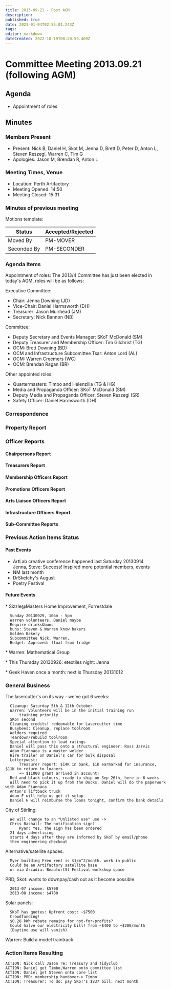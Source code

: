 ```yaml
---
title: 2013-09-21 - Post AGM
description: 
published: true
date: 2023-01-04T02:55:01.243Z
tags: 
editor: markdown
dateCreated: 2022-10-19T08:20:59.469Z
---
```


# Committee Meeting 2013.09.21 (following AGM)

## Agenda

-   Appointment of roles

## Minutes

### Members Present

-   Present: Nick B, Daniel H, Skot M, Jenna D, Brett D, Peter D, Anton L, Steven Reszegi, Warren C, Tim G
-   Apologies: Jason M, Brendan R, Anton L

### Meeting Times, Venue

-   Location: Perth Artifactory
-   Meeting Opened: 14:50
-   Meeting Closed: 15:31

### Minutes of previous meeting

Motions template:

| Status      | Accepted/Rejected |
|-------------|-------------------|
| Moved By    | PM-MOVER          |
| Seconded By | PM-SECONDER       |

### Agenda Items

Appointment of roles: The 2013/4 Committee has just been elected in today's AGM, roles will be as follows:

Executive Committee:

-   Chair: Jenna Downing (JD)
-   Vice-Chair: Daniel Harmsworth (DH)
-   Treasurer: Jason Muirhead (JM)
-   Secretary: Nick Bannon (NB)

Committee:

-   Deputy Secretary and Events Manager: SKoT McDonald (SM)
-   Deputy Treasurer and Membership Officer: Tim Gilchrist (TG)
-   OCM: Brett Downing (BD)
-   OCM and Infrastructure Subcomittee Tsar: Anton Lord (AL)
-   OCM: Warren Creemers (WC)
-   OCM: Brendan Ragan (BR)

Other appointed roles:

-   Quartermasters: Timbo and Helenzilla (TG & HG)
-   Media and Propaganda Officer: SKoT McDonald (SM)
-   Deputy Media and Propaganda Officer: Steven Reszegi (SR)
-   Safety Officer: Daniel Harmsworth (DH)

### Correspondence

### Property Report

### Officer Reports

#### Chairpersons Report

#### Treasurers Report

#### Membership Officers Report

#### Promotions Officers Report

#### Arts Liaison Officers Report

#### Infrastructure Officers Report

#### Sub-Committee Reports

### Previous Action Items Status

#### Past Events

-   ArtLab creative conference happened last Saturday 20130914  
    Jenna, Steve: Success! Inspired more potential members, events
-   NM last month
-   DrSketchy's August
-   Poetry Festival

#### Future Events

\* Sizzle@Masters Home Improvement, Forrestdale

      Sunday 20130929, 10am - 5pm
      Warren volunteers, Daniel maybe
      Require drinks&buns
      buns: Steven & Warren know bakers
      Golden Bakery
      Subcommittee Nick, Warren, 
      Budget: Approved: float from fridge

\* Warren: Mathematical Group

\* This Thursday 20130926: etextiles night: Jenna

\* Geek Haven once a month: next is Thursday 20131012

### General Business

The lasercutter's on its way - we've got 6 weeks:

      Cleanup: Saturday 5th & 12th October
      Warren: Volunteers will be in the initial training run
          training priority
      SKoT second
      Cleaning credits! redeemable for Lasercutter time
      Busybees: Cleanup, replace toolroom
      Welders required
      Teardown/rebuild toolroom
      Special attention to load ratings
      Daniel will pass this onto a structural engineer: Ross Jarvis
      Adam Fiannaca is a master welder
      Hire trailer on Daniel's car for bulk disposal
      Lotterywest:
          Treasurer report: $14K in bank, $1K earmarked for insurance, $11K to return to loaners
          => $11000 grant arrived in account!
      Red and black colours, ready to ship on Sep 26th, here in 6 weeks
      Will need to pick it up from the Docks, Daniel will do the paperwork with Adam Fiannaca
      Anton's liftback truck
      Adam F will help us get it setup
      Daniel H will reimburse the loans tonight, confirm the bank details

City of Stirling:

      We will change to an "Unlisted use" use -> 
      Chris Bashall: The notification sign?
          Ryan: Yes, the sign has been ordered
      21 days advertising
      starts 4 days after they are informed by SKoT by email/phone
      then engineering checkout

Alternative/satellite spaces:

      Myer building Freo rent is $1/m^2/month. work in public
      Could be an Artifactory satellite base
      or via Arcadia: BeaufortSt Festival workshop space

PRD, Skot: wants to downpay/cash out as it become possible

      2013-07 income: $5700
      2013-08 income: $4700

Solar panels:

      SKoT has quotes: Upfront cost: ~$7500
      Crowdfunding!
      $0.28 kWh rebate remains for not-for-profits?
      Could halve our electricity bill! from ~$400 to ~$200/month
      (Daytime use will vanish)

Warren: Build a model traintrack

### Action Items Resulting

    ACTION: Nick call Jason re: Treasury and Tidyclub
    ACTION: Daniel get Timbo,Warren onto committee list
    ACTION: Daniel get Steven onto core list
    ACTION: PRD: membership handover-> Timbo
    ACTION: Treasurer: To do: pay SKoT's $837 bill: next month
